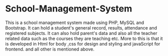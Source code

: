 # School-Management-System
This is a school management system made using PHP, MySQL and Bootstrap. It can hold a student's general record, results, attendance and registered subjects. It can also hold parent's data and also all the teacher related data such as the courses they are teaching etc.
More to this is that it is developed in Html for body ,css for design and styling and javaScript for frontend. and all other is mentioned above. 
